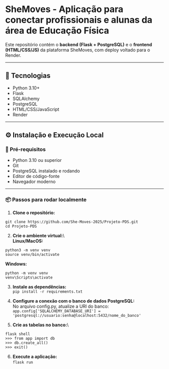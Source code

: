 # SheMoves - Aplicação para conectar profissionais e alunas da área de Educação Física

Este repositório contém o **backend (Flask + PostgreSQL)** e o **frontend (HTML/CSS/JS)** da plataforma SheMoves, com deploy voltado para o Render.

---

## 🚀 Tecnologias

- Python 3.10+
- Flask
- SQLAlchemy
- PostgreSQL
- HTML/CSS/JavaScript 
- Render 

---

## ⚙️ Instalação e Execução Local

### 🔧 Pré-requisitos

- Python 3.10 ou superior
- Git
- PostgreSQL instalado e rodando
- Editor de código-fonte
- Navegador moderno

---

### 📦 Passos para rodar localmente

1. **Clone o repositório:**
```
git clone https://github.com/She-Moves-2025/Projeto-PDS.git
cd Projeto-PDS

```
2. **Crie o ambiente virtual:**\  
**Linux/MacOS:**
```
python3 -m venv venv
source venv/bin/activate  
```
**Windows:**
```
python -m venv venv
venv\Scripts\activate  
```
3. **Instale as dependências:**\
`pip install -r requirements.txt`  

4. **Configure a conexão com o banco de dados PostgreSQL:**\
No arquivo config.py, atualize a URI do banco:\
`app.config['SQLALCHEMY_DATABASE_URI'] = 'postgresql://usuario:senha@localhost:5432/nome_do_banco'`

5. **Crie as tabelas no banco:**\
```
flask shell  
>>> from app import db  
>>> db.create_all()  
>>> exit()
```

6. **Execute a aplicação:**\
`flask run`





